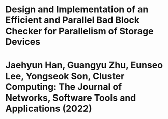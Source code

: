 # Design and Implementation of an Efficient and Parallel Bad Block Checker for Parallelism of Storage Devices
# Jaehyun Han, Guangyu Zhu, Eunseo Lee, Yongseok Son, Cluster Computing: The Journal of Networks, Software Tools and Applications (2022)
